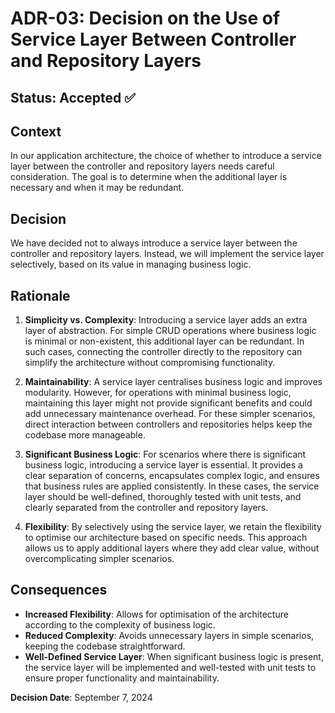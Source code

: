 # ADR-03: Decision on the Use of Service Layer Between Controller and Repository Layers

## Status: Accepted ✅

## Context

In our application architecture, the choice of whether to introduce a service layer between the controller and
repository layers needs careful consideration. The goal is to determine when the additional layer is necessary and when
it may be redundant.

## Decision

We have decided not to always introduce a service layer between the controller and repository layers. Instead, we will
implement the service layer selectively, based on its value in managing business logic.

## Rationale

1. **Simplicity vs. Complexity**:
   Introducing a service layer adds an extra layer of abstraction. For simple CRUD operations where business logic is
   minimal or non-existent, this additional layer can be redundant. In such cases, connecting the controller directly to
   the repository can simplify the architecture without compromising functionality.

2. **Maintainability**:
   A service layer centralises business logic and improves modularity. However, for operations with minimal business
   logic, maintaining this layer might not provide significant benefits and could add unnecessary maintenance overhead.
   For these simpler scenarios, direct interaction between controllers and repositories helps keep the codebase more
   manageable.

3. **Significant Business Logic**:
   For scenarios where there is significant business logic, introducing a service layer is essential. It provides a
   clear separation of concerns, encapsulates complex logic, and ensures that business rules are applied consistently.
   In these cases, the service layer should be well-defined, thoroughly tested with unit tests, and clearly separated
   from the controller and repository layers.

4. **Flexibility**:
   By selectively using the service layer, we retain the flexibility to optimise our architecture based on specific
   needs. This approach allows us to apply additional layers where they add clear value, without overcomplicating
   simpler scenarios.

## Consequences

- **Increased Flexibility**: Allows for optimisation of the architecture according to the complexity of business logic.
- **Reduced Complexity**: Avoids unnecessary layers in simple scenarios, keeping the codebase straightforward.
- **Well-Defined Service Layer**: When significant business logic is present, the service layer will be implemented and
  well-tested with unit tests to ensure proper functionality and maintainability.

**Decision Date**: September 7, 2024
